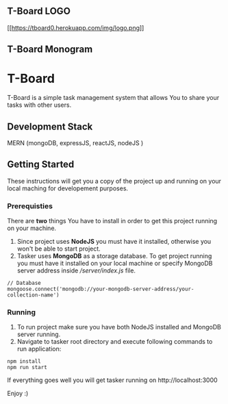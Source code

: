
## T-Board LOGO
[[https://tboard0.herokuapp.com/img/logo.png]]
## T-Board Monogram 

# T-Board 

T-Board is a simple task management system that allows You to share your tasks with other users.

## Development Stack 

MERN (mongoDB, expressJS, reactJS, nodeJS )

## Getting Started

These instructions will get you a copy of the project up and running on your local maching for developement purposes.

### Prerequisties

There are __two__ things You have to install in order to get this project running on your machine.
1. Since project uses __NodeJS__ you must have it installed, otherwise you won't be able to start project.
2. Tasker uses __MongoDB__ as a storage database. To get project running you must have it installed on your local machine or specify MongoDB server address inside */server/index.js* file.
```
// Database
mongoose.connect('mongodb://your-mongodb-server-address/your-collection-name')
```

### Running

1. To run project make sure you have both NodeJS installed and MongoDB server running.
2. Navigate to tasker root directory and execute following commands to run application:
```
npm install
npm run start
```

If everything goes well you will get tasker running on http://localhost:3000

Enjoy :)
